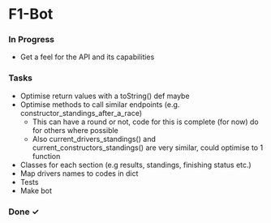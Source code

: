 # F1-Bot

### In Progress
- Get a feel for the API and its capabilities

### Tasks
- Optimise return values with a toString() def maybe
- Optimise methods to call similar endpoints (e.g. constructor_standings_after_a_race)
  * This can have a round or not, code for this is complete (for now) do for others where possible
  * Also current_drivers_standings() and current_constructors_standings() are very similar, could optimise to 1 function
- Classes for each section (e.g results, standings, finishing status etc.)
- Map drivers names to codes in dict
- Tests
- Make bot

### Done ✓
